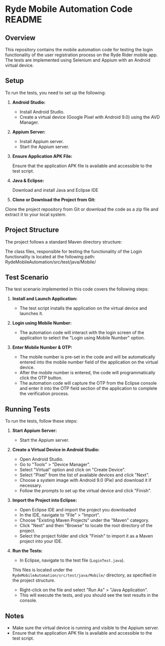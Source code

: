 # Ryde Mobile Automation Code README

## Overview
This repository contains the mobile automation code for testing the login functionality of the user registration process on the Ryde Rider mobile app. The tests are implemented using Selenium and Appium with an Android virtual device.

## Setup
To run the tests, you need to set up the following:

1. **Android Studio:**
   - Install Android Studio.
   - Create a virtual device (Google Pixel with Android 9.0) using the AVD Manager.

2. **Appium Server:**
   - Install Appium server.
   - Start the Appium server.
 
3. **Ensure Application APK File:**

   Ensure that the application APK file is available and accessible to the test script.

4. **Java & Eclipse:**

   Download and install Java and Eclipse IDE

5. **Clone or Download the Project from Git:**

Clone the project repository from Git or download the code as a zip file and extract it to your local system.

## Project Structure
The project follows a standard Maven directory structure:

The class files, responsible for testing the functionality of the Login functionality is located at the following path:
RydeMobileAutomation/src/test/java/Mobile/

## Test Scenario
The test scenario implemented in this code covers the following steps:

1. **Install and Launch Application:**
   - The test script installs the application on the virtual device and launches it.

2. **Login using Mobile Number:**
   -  The automation code will interact with the login screen of the application to select the "Login using Mobile Number" option.
  

3. **Enter Mobile Number & OTP:**
   - The mobile number is pre-set in the code and will be automatically entered into the mobile number field of the application on the virtual device.
   - After the mobile number is entered, the code will programmatically click the OTP button.
   - The automation code will capture the OTP from the Eclipse console and enter it into the OTP field section of the application to complete the verification process.

## Running Tests
To run the tests, follow these steps:

1. **Start Appium Server:**
   - Start the Appium server.

2. **Create a Virtual Device in Android Studio:**
   - Open Android Studio.
   - Go to "Tools" > "Device Manager".
   - Select "Virtual" option and click on "Create Device".
   - Select "Pixel" from the list of available devices and click "Next".
   - Choose a system image with Android 9.0 (Pie) and download it if necessary.
   - Follow the prompts to set up the virtual device and click "Finish".

3. **Import the Project into Eclipse:**
   - Open Eclipse IDE and import the project you downloaded
    - In the IDE, navigate to "File" > "Import".
    - Choose "Existing Maven Projects" under the "Maven" category.
    - Click "Next" and then "Browse" to locate the root directory of the project.
    - Select the project folder and click "Finish" to import it as a Maven project into your IDE.
   

4. **Run the Tests:**
   - In Eclipse, navigate to the test file (`LoginTest.java`).
     
   This files is located under the `RydeMobileAutomation/src/test/java/Mobile/` directory, as specified in the project structure.
   - Right-click on the file and select "Run As" > "Java Application".
   - This will execute the tests, and you should see the test results in the console.


## Notes
- Make sure the virtual device is running and visible to the Appium server.
- Ensure that the application APK file is available and accessible to the test script.
